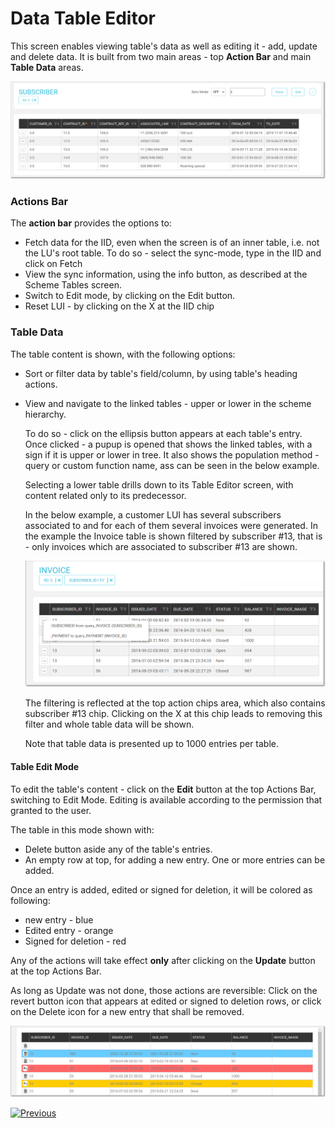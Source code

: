 # Data Table Editor

This screen enables viewing table's data as well as editing it - add, update and delete data. It is built from two main areas - top **Action Bar** and main **Table Data** areas. 

<img src="images/30_dataeditor_04.png" alt="Table Data Editor" />

### Actions Bar

The **action bar** provides the options to:

* Fetch data for the IID, even when the screen is of an inner table, i.e. not the LU's root table. To do so - select the sync-mode, type in the IID and click on Fetch
* View the sync information, using the info button, as described at the Scheme Tables screen.
* Switch to Edit mode, by clicking on the Edit button.
* Reset LUI - by clicking on the X at the IID chip 



### Table Data

The table content is shown, with the following options:

* Sort or filter data by table's field/column, by using table's heading actions.

* View and navigate to the linked tables - upper or lower in the scheme hierarchy.

  To do so - click on the ellipsis button appears at each table's entry. Once clicked - a pupup is opened that shows the linked tables, with a sign if it is upper or lower in tree. It also shows the population method - query or custom function name, ass can be seen in the below example.  

  Selecting a lower table drills down to its Table Editor screen, with content related only to its predecessor.

  

  In the below example, a customer LUI has several subscribers associated to and for each of them several invoices were generated. In the example the Invoice table is shown filtered by subscriber #13, that is - only invoices which are associated to subscriber #13 are shown.   

  <img src="images/30_dataeditor_05a.png" alt="Table Data Editor" />  

  The filtering is reflected at the top action chips area, which also contains subscriber #13 chip. Clicking on the X at this chip leads to removing this filter and whole table data will be shown.
  
  
  
  Note that table data is presented up to 1000 entries per table.
  
    

#### Table Edit Mode 

To edit the table's content - click on the **Edit** button at the top Actions Bar, switching to Edit Mode. Editing is available according to the permission that granted to the user. 

The table in this mode shown with:

* Delete button aside any of the table's entries. 
* An empty row at top, for adding a new entry. One or more entries can be added.

 Once an entry is added, edited or signed for deletion, it will be colored as following:

* new entry - blue
* Edited entry - orange
* Signed for deletion - red 

Any of the actions will take effect **only** after clicking on the **Update** button at the top Actions Bar.



As long as Update was not done, those actions are reversible: Click on the revert button icon that appears at edited or signed to deletion rows, or click on the Delete icon for a new entry that shall be removed.

 <img src="images/30_dataeditor_06.png" alt="actions colors" />





[![Previous](/articles/images/Previous.png)](05_data_editor_schema_viewer.md)
